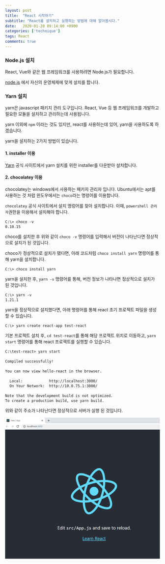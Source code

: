```yaml
---
layout: post
title:  "React 시작하기"
subtitle: "React를 설치하고 실행하는 방법에 대해 알아봅시다."
date:   2020-01-20 09:14:00 +0900
categories: ['technique']
tags: React
comments: true
---
```


### Node.js 설치

React, Vue와 같은 웹 프레임워크를 사용하려면 Node.js가 필요합니다. 

[node.js](https://nodejs.org/ko/download/) 에서 자신의 운영체제에 맞게 설치를 합니다.



### Yarn 설치

yarn은 javascript 패키지 관리 도구입니다. React, Vue 등 웹 프레임워크를 개발하고 필요한 모듈을 설치하고 관리하는데 사용됩니다.

yarn 이외에 `npm` 이라는 것도 있지만, react를 사용하는데 있어, yarn을 사용하도록 하겠습니다.



yarn을 설치하는 2가지 방법이 있습니다.


#### 1. installer 이용

[Yarn](https://yarnpkg.com/en/) 공식 사이트에서 yarn 설치를 위한 installer를 다운받아 설치합니다.


#### 2. chocolatey 이용

chocolatey는 windows에서 사용하는 패키지 관리자 입니다. Ubuntu에서는 apt를 사용하는 것 처럼 윈도우에서는 `choco`라는 명령어를 이용합니다.

`chocolatey` 공식 사이트에서 설치 명렁어를 찾아 설치합니다. 이때, `powershell 관리자`권한을 이용해서 설치해야 합니다.


```shell
C:\> choco -v 
0.10.15
```

choco를 설치한 후 위와 같이 `choco -v` 명령어를 입력해서 버전이 나타난다면 정상적으로 설치가 된 것입니다.


choco가 정상적으로 설치가 됐다면, 아래 코드처럼 `choco install yarn` 명령어를 통해 yarn을 설치합니다.

```shell
C:\> choco install yarn
```

yarn을 설치한 후, `yarn -v` 명령어를 통해, 버전 정보가 나타나면 정상적으로 설치가 된 것입니다.

```shell
C:\> yarn -v
1.21.1
```


yarn을 정상적으로 설치했다면, 아래 명령어를 통해 react 초기 프로젝트 파일을 생성할 수 있습니다.

```shell
C:\> yarn create react-app test-react
```

기본 프로젝트 설치 후, `cd test-react`를 통해 해당 프로젝트 위치로 이동하고, `yarn start` 명령어를 통해 react 프로젝트를 실행할 수 있습니다.

```shell
C:\test-react> yarn start

Compiled successfully!

You can now view hello-react in the browser.

  Local:            http://localhost:3000/
  On Your Network:  http://10.0.75.1:3000/

Note that the development build is not optimized.
To create a production build, use yarn build.
```

위와 같이 주소가 나타난다면 정상적으로 서버가 실행 된 것입니다.

![react_main_page](https://github.com/k3y6reak/k3y6reak.github.io/blob/master/img/react/start_react/start_react.png?raw=true)

